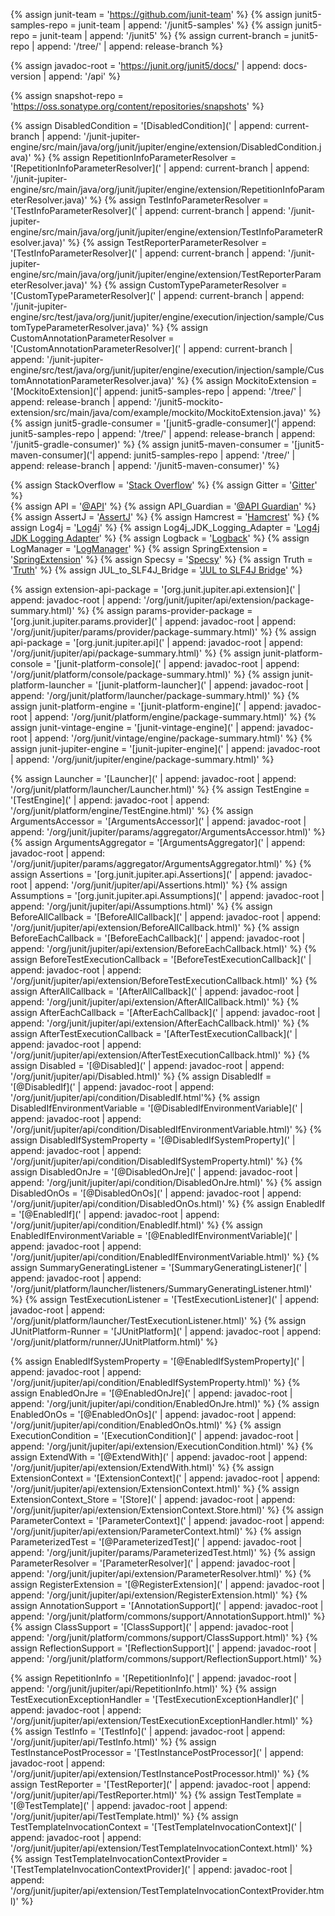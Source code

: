 {% assign junit-team = 'https://github.com/junit-team' %}
{% assign junit5-samples-repo = junit-team | append: '/junit5-samples' %}
{% assign junit5-repo = junit-team | append: '/junit5' %}
{% assign current-branch = junit5-repo | append: '/tree/' | append: release-branch %}

{% assign javadoc-root = 'https://junit.org/junit5/docs/' | append: docs-version | append: '/api' %}                

{% assign snapshot-repo = 'https://oss.sonatype.org/content/repositories/snapshots' %}

{% assign DisabledCondition = '[DisabledCondition](' | append: current-branch | append: '/junit-jupiter-engine/src/main/java/org/junit/jupiter/engine/extension/DisabledCondition.java)' %}
{% assign RepetitionInfoParameterResolver = '[RepetitionInfoParameterResolver](' | append: current-branch | append: '/junit-jupiter-engine/src/main/java/org/junit/jupiter/engine/extension/RepetitionInfoParameterResolver.java)' %}
{% assign TestInfoParameterResolver = '[TestInfoParameterResolver](' | append: current-branch | append: '/junit-jupiter-engine/src/main/java/org/junit/jupiter/engine/extension/TestInfoParameterResolver.java)' %}
{% assign TestReporterParameterResolver = '[TestInfoParameterResolver](' | append: current-branch | append: '/junit-jupiter-engine/src/main/java/org/junit/jupiter/engine/extension/TestReporterParameterResolver.java)' %}
{% assign CustomTypeParameterResolver = '[CustomTypeParameterResolver](' | append: current-branch | append: '/junit-jupiter-engine/src/test/java/org/junit/jupiter/engine/execution/injection/sample/CustomTypeParameterResolver.java)' %}
{% assign CustomAnnotationParameterResolver = '[CustomAnnotationParameterResolver](' | append: current-branch | append: '/junit-jupiter-engine/src/test/java/org/junit/jupiter/engine/execution/injection/sample/CustomAnnotationParameterResolver.java)' %}
{% assign MockitoExtension = '[MockitoExtension]('| append: junit5-samples-repo | append: '/tree/' | append: release-branch | append: '/junit5-mockito-extension/src/main/java/com/example/mockito/MockitoExtension.java)' %}
{% assign junit5-gradle-consumer = '[junit5-gradle-consumer]('| append: junit5-samples-repo | append: '/tree/' | append: release-branch | append: '/junit5-gradle-consumer)' %}
{% assign junit5-maven-consumer = '[junit5-maven-consumer]('| append: junit5-samples-repo | append: '/tree/' | append: release-branch | append: '/junit5-maven-consumer)' %}

{% assign StackOverflow = '[Stack Overflow](https://stackoverflow.com/questions/tagged/junit5)' %}
{% assign Gitter = '[Gitter](https://gitter.im/junit-team/junit5)' %}                     
{% assign API = '[@API](https://apiguardian-team.github.io/apiguardian/docs/current/api/)' %}
{% assign API_Guardian = '[@API Guardian](https://github.com/apiguardian-team/apiguardian)' %}
{% assign AssertJ = '[AssertJ](http://joel-costigliola.github.io/assertj/)' %}
{% assign Hamcrest = '[Hamcrest](http://hamcrest.org/JavaHamcrest/)' %}
{% assign Log4j = '[Log4j](https://logging.apache.org/log4j/2.x/)' %}
{% assign Log4j_JDK_Logging_Adapter = '[Log4j JDK Logging Adapter](https://logging.apache.org/log4j/2.x/log4j-jul/index.html)' %}
{% assign Logback = '[Logback](https://logback.qos.ch/)' %}
{% assign LogManager = '[LogManager](https://docs.oracle.com/javase/8/docs/api/java/util/logging/LogManager.html)' %}
{% assign SpringExtension = '[SpringExtension](https://github.com/spring-projects/spring-framework/tree/master/spring-test/src/main/java/org/springframework/test/context/junit/jupiter/SpringExtension.java)' %}
{% assign Specsy = '[Specsy](http://specsy.org/)' %}
{% assign Truth = '[Truth](http://google.github.io/truth/)' %}
{% assign JUL_to_SLF4J_Bridge = '[JUL to SLF4J Bridge](https://www.slf4j.org/legacy.html#jul-to-slf4j)' %}

{% assign extension-api-package = '[org.junit.jupiter.api.extension](' | append: javadoc-root | append: '/org/junit/jupiter/api/extension/package-summary.html)' %}
{% assign params-provider-package = '[org.junit.jupiter.params.provider](' | append: javadoc-root | append: '/org/junit/jupiter/params/provider/package-summary.html)' %}
{% assign api-package = '[org.junit.jupiter.api](' | append: javadoc-root | append: '/org/junit/jupiter/api/package-summary.html)' %}
{% assign junit-platform-console = '[junit-platform-console](' | append: javadoc-root | append: '/org/junit/platform/console/package-summary.html)' %}
{% assign junit-platform-launcher = '[junit-platform-launcher](' | append: javadoc-root | append: '/org/junit/platform/launcher/package-summary.html)' %}
{% assign junit-platform-engine = '[junit-platform-engine](' | append: javadoc-root | append: '/org/junit/platform/engine/package-summary.html)' %}
{% assign junit-vintage-engine = '[junit-vintage-engine](' | append: javadoc-root | append: '/org/junit/vintage/engine/package-summary.html)' %}
{% assign junit-jupiter-engine = '[junit-jupiter-engine](' | append: javadoc-root | append: '/org/junit/jupiter/engine/package-summary.html)' %}

{% assign Launcher = '[Launcher](' | append: javadoc-root | append: '/org/junit/platform/launcher/Launcher.html)' %}
{% assign TestEngine = '[TestEngine](' | append: javadoc-root | append: '/org/junit/platform/engine/TestEngine.html)' %}
{% assign ArgumentsAccessor = '[ArgumentsAccessor](' | append: javadoc-root | append: '/org/junit/jupiter/params/aggregator/ArgumentsAccessor.html)' %}
{% assign ArgumentsAggregator = '[ArgumentsAggregator](' | append: javadoc-root | append: '/org/junit/jupiter/params/aggregator/ArgumentsAggregator.html)' %}
{% assign Assertions = '[org.junit.jupiter.api.Assertions](' | append: javadoc-root | append: '/org/junit/jupiter/api/Assertions.html)' %}
{% assign Assumptions = '[org.junit.jupiter.api.Assumptions](' | append: javadoc-root | append: '/org/junit/jupiter/api/Assumptions.html)' %}
{% assign BeforeAllCallback = '[BeforeAllCallback](' | append: javadoc-root | append: '/org/junit/jupiter/api/extension/BeforeAllCallback.html)' %}
{% assign BeforeEachCallback = '[BeforeEachCallback](' | append: javadoc-root | append: '/org/junit/jupiter/api/extension/BeforeEachCallback.html)' %}
{% assign BeforeTestExecutionCallback = '[BeforeTestExecutionCallback](' | append: javadoc-root | append: '/org/junit/jupiter/api/extension/BeforeTestExecutionCallback.html)' %}
{% assign AfterAllCallback = '[AfterAllCallback](' | append: javadoc-root | append: '/org/junit/jupiter/api/extension/AfterAllCallback.html)' %}
{% assign AfterEachCallback = '[AfterEachCallback](' | append: javadoc-root | append: '/org/junit/jupiter/api/extension/AfterEachCallback.html)' %}
{% assign AfterTestExecutionCallback = '[AfterTestExecutionCallback](' | append: javadoc-root | append: '/org/junit/jupiter/api/extension/AfterTestExecutionCallback.html)' %}
{% assign Disabled = '[@Disabled](' | append: javadoc-root | append: '/org/junit/jupiter/api/Disabled.html)' %}
{% assign DisabledIf = '[@DisabledIf](' | append: javadoc-root | append: '/org/junit/jupiter/api/condition/DisabledIf.html'%}
{% assign DisabledIfEnvironmentVariable = '[@DisabledIfEnvironmentVariable](' | append: javadoc-root | append: '/org/junit/jupiter/api/condition/DisabledIfEnvironmentVariable.html)' %}
{% assign DisabledIfSystemProperty = '[@DisabledIfSystemProperty](' | append: javadoc-root | append: '/org/junit/jupiter/api/condition/DisabledIfSystemProperty.html)' %}
{% assign DisabledOnJre = '[@DisabledOnJre](' | append: javadoc-root | append: '/org/junit/jupiter/api/condition/DisabledOnJre.html)' %}
{% assign DisabledOnOs = '[@DisabledOnOs](' | append: javadoc-root | append: '/org/junit/jupiter/api/condition/DisabledOnOs.html)' %}
{% assign EnabledIf = '[@EnabledIf](' | append: javadoc-root | append: '/org/junit/jupiter/api/condition/EnabledIf.html)' %}
{% assign EnabledIfEnvironmentVariable = '[@EnabledIfEnvironmentVariable](' | append: javadoc-root | append: '/org/junit/jupiter/api/condition/EnabledIfEnvironmentVariable.html)' %}
{% assign SummaryGeneratingListener = '[SummaryGeneratingListener](' | append: javadoc-root | append: '/org/junit/platform/launcher/listeners/SummaryGeneratingListener.html)' %}
{% assign TestExecutionListener = '[TestExecutionListener](' | append: javadoc-root | append: '/org/junit/platform/launcher/TestExecutionListener.html)' %}
{% assign JUnitPlatform-Runner = '[JUnitPlatform](' | append: javadoc-root | append: '/org/junit/platform/runner/JUnitPlatform.html)' %}


{% assign EnabledIfSystemProperty = '[@EnabledIfSystemProperty](' | append: javadoc-root | append: '/org/junit/jupiter/api/condition/EnabledIfSystemProperty.html)' %}
{% assign EnabledOnJre = '[@EnabledOnJre](' | append: javadoc-root | append: '/org/junit/jupiter/api/condition/EnabledOnJre.html)' %}
{% assign EnabledOnOs = '[@EnabledOnOs](' | append: javadoc-root | append: '/org/junit/jupiter/api/condition/EnabledOnOs.html)' %}
{% assign ExecutionCondition = '[ExecutionCondition](' | append: javadoc-root | append: '/org/junit/jupiter/api/extension/ExecutionCondition.html)' %}
{% assign ExtendWith = '[@ExtendWith](' | append: javadoc-root | append: '/org/junit/jupiter/api/extension/ExtendWith.html)' %}
{% assign ExtensionContext = '[ExtensionContext](' | append: javadoc-root | append: '/org/junit/jupiter/api/extension/ExtensionContext.html)' %}
{% assign ExtensionContext_Store = '[Store](' | append: javadoc-root | append: '/org/junit/jupiter/api/extension/ExtensionContext.Store.html)' %}
{% assign ParameterContext = '[ParameterContext](' | append: javadoc-root | append: '/org/junit/jupiter/api/extension/ParameterContext.html)' %}
{% assign ParameterizedTest = '[@ParameterizedTest](' | append: javadoc-root | append: '/org/junit/jupiter/params/ParameterizedTest.html)' %}
{% assign ParameterResolver = '[ParameterResolver](' | append: javadoc-root | append: '/org/junit/jupiter/api/extension/ParameterResolver.html)' %}
{% assign RegisterExtension = '[@RegisterExtension](' | append: javadoc-root | append: '/org/junit/jupiter/api/extension/RegisterExtension.html)' %}
{% assign AnnotationSupport = '[AnnotationSupport](' | append: javadoc-root | append: '/org/junit/platform/commons/support/AnnotationSupport.html)' %}
{% assign ClassSupport = '[ClassSupport](' | append: javadoc-root | append: '/org/junit/platform/commons/support/ClassSupport.html)' %}
{% assign ReflectionSupport = '[ReflectionSupport](' | append: javadoc-root | append: '/org/junit/platform/commons/support/ReflectionSupport.html)' %}


{% assign RepetitionInfo = '[RepetitionInfo](' | append: javadoc-root | append: '/org/junit/jupiter/api/RepetitionInfo.html)' %}
{% assign TestExecutionExceptionHandler = '[TestExecutionExceptionHandler](' | append: javadoc-root | append: '/org/junit/jupiter/api/extension/TestExecutionExceptionHandler.html)' %}
{% assign TestInfo = '[TestInfo](' | append: javadoc-root | append: '/org/junit/jupiter/api/TestInfo.html)' %}
{% assign TestInstancePostProcessor = '[TestInstancePostProcessor](' | append: javadoc-root | append: '/org/junit/jupiter/api/extension/TestInstancePostProcessor.html)' %}
{% assign TestReporter = '[TestReporter](' | append: javadoc-root | append: '/org/junit/jupiter/api/TestReporter.html)' %}
{% assign TestTemplate = '[@TestTemplate](' | append: javadoc-root | append: '/org/junit/jupiter/api/TestTemplate.html)' %}
{% assign TestTemplateInvocationContext = '[TestTemplateInvocationContext](' | append: javadoc-root | append: '/org/junit/jupiter/api/extension/TestTemplateInvocationContext.html)' %}
{% assign TestTemplateInvocationContextProvider = '[TestTemplateInvocationContextProvider](' | append: javadoc-root | append: '/org/junit/jupiter/api/extension/TestTemplateInvocationContextProvider.html)' %}
